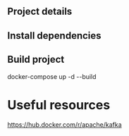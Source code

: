 ## Project details
## Install dependencies
## Build project
docker-compose up -d --build

# Useful resources
https://hub.docker.com/r/apache/kafka